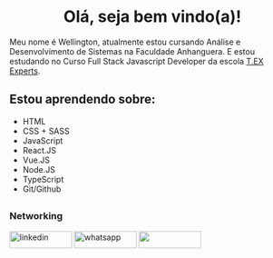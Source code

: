 <h1 align="center">Olá, seja bem vindo(a)! </h1>

   
   Meu nome é Wellington, atualmente estou cursando Análise e Desenvolvimento de Sistemas na Faculdade Anhanguera. E estou estudando no Curso Full Stack Javascript Developer da escola [T.EX Experts](https://texperts.com.br/courses/full-stack-javascript-developer/).
   

## Estou aprendendo sobre:

- HTML
- CSS + SASS
- JavaScript
- React.JS
- Vue.JS
- Node.JS
- TypeScript
- Git/Github
  
##

<h3 align="left"> Networking </h3>
   
  
 <a href="https://www.linkedin.com/in/ton-cruz/" target="blank"><img align="center" src="https://img.shields.io/badge/LinkedIn-0077B5?style=for-the-badge&logo=linkedin&logoColor=white" alt="linkedin" height="30" width="110" /></a>
<a href="https://api.whatsapp.com/send?phone=5515996938429" target="blank"><img align="center" src="https://img.shields.io/badge/WhatsApp-25D366?style=for-the-badge&logo=whatsapp&logoColor=white" alt="whatsapp" height="30" width="110" /></a>
[<img src="https://img.shields.io/badge/Gmail-D14836?style=for-the-badge&logo=gmail&logoColor=white" height="30" width="110" align ="center">](mailto:marcelinoc.wellington@gmail.com)

